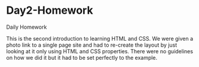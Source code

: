 Day2-Homework
=============

Daily Homework

This is the second introduction to learning HTML and CSS. We were given a photo link to a single page site and had to re-create the layout by just looking at it only using HTML and CSS properties. There were no guidelines on how we did it but it had to be set perfectly to the example.
